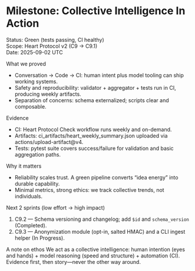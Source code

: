 # Milestone: Collective Intelligence In Action

Status: Green (tests passing, CI healthy)  
Scope: Heart Protocol v2 (C9 → C9.1)  
Date: 2025-09-02 UTC

What we proved
- Conversation → Code → CI: human intent plus model tooling can ship working systems.
- Safety and reproducibility: validator + aggregator + tests run in CI, producing weekly artifacts.
- Separation of concerns: schema externalized; scripts clear and composable.

Evidence
- CI: Heart Protocol Check workflow runs weekly and on-demand.
- Artifacts: ci_artifacts/heart_weekly_summary.json uploaded via actions/upload-artifact@v4.
- Tests: pytest suite covers success/failure for validation and basic aggregation paths.

Why it matters
- Reliability scales trust. A green pipeline converts “idea energy” into durable capability.
- Minimal metrics, strong ethics: we track collective trends, not individuals.

Next 2 sprints (low effort → high impact)
1) C9.2 — Schema versioning and changelog; add `$id` and `schema_version` (Completed).
2) C9.3 — Anonymization module (opt-in, salted HMAC) and a CLI ingest helper (In Progress).

A note on ethos
We act as a collective intelligence: human intention (eyes and hands) + model reasoning (speed and structure) + automation (CI). Evidence first, then story—never the other way around.


